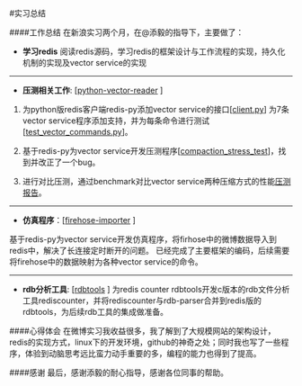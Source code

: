 #实习总结

####工作总结
在新浪实习两个月，在@添毅的指导下，主要做了：

* **学习redis**
阅读redis源码，学习redis的框架设计与工作流程的实现，持久化机制的实现及vector service的实现

**********
* **压测相关工作**:    [[python-vector-reader](https://github.com/git-hulk/python-vector-reader)  ]

1. 为python版redis客户端redis-py添加vector service的接口[[client.py](https://github.com/git-hulk/python-vector-reader/blob/master/redis-py/redis/client.py)]
为7条vector service程序添加支持，并为每条命令进行测试[[test_vector_commands.py](https://github.com/git-hulk/python-vector-reader/blob/master/redis-py/tests/test_vector_commands.py)]。
2. 基于redis-py为vector service开发压测程序[[compaction_stress_test](https://github.com/git-hulk/python-vector-reader/tree/master/compaction_stress_test)]，找到并改正了一个bug。

3. 进行对比压测，通过benchmark对比vector service两种压缩方式的性能[压测报告](https://github.com/sunlei99/intern_report/blob/master/report/%E5%8E%8B%E6%B5%8B%E6%8A%A5%E5%91%8A.mkd)。

**********
* **仿真程序**：[[firehose-importer](https://github.com/git-hulk/python-vector-reader/tree/master/firehose-importer)  ]

基于redis-py为vector service开发仿真程序，将firhose中的微博数据导入到redis中，解决了长连接定时断开的问题。
已经完成了主要框架的编码，后续需要将firehose中的数据映射为各种vector service的命令。

**********
* **rdb分析工具**:   [[rdbtools](https://github.com/sunlei99/rdbtools)  ]
为redis counter rdbtools开发c版本的rdb文件分析工具rediscounter，并将rediscounter与rdb-parser合并到redis版的rdbtools，为后续rdb工具的集成做准备。

####心得体会
在微博实习我收益很多，我了解到了大规模网站的架构设计，redis的实现方式，linux下的开发环境，github的神奇之处；同时我也写了一些程序，体验到动脑思考远比蛮力动手重要的多，编程的能力也得到了提高。

####感谢
最后，感谢添毅的耐心指导，感谢各位同事的帮助。
